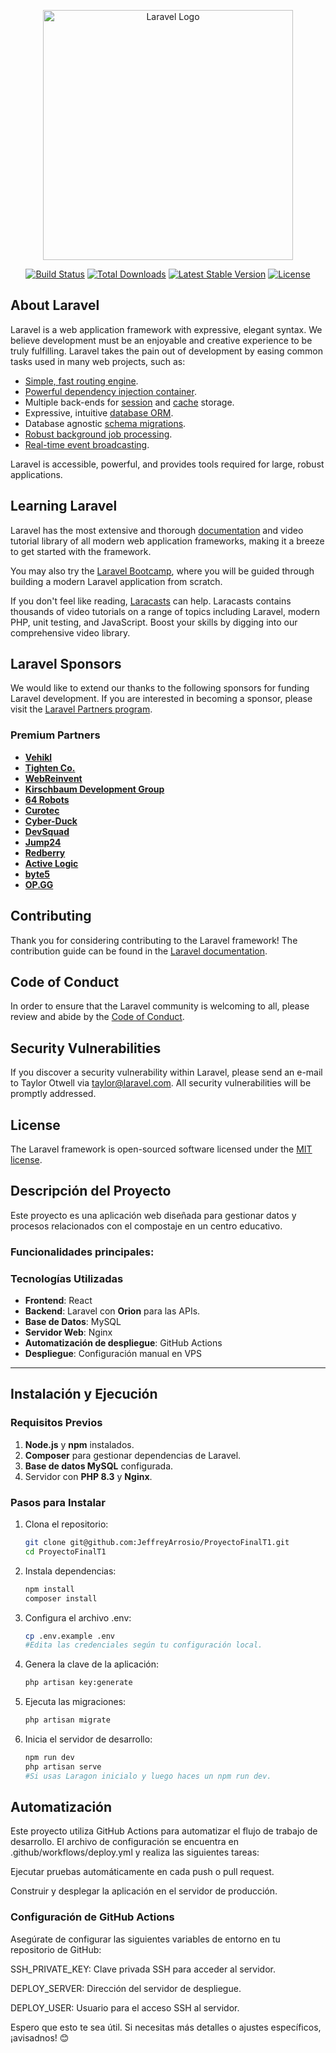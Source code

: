 <p align="center"><a href="https://laravel.com" target="_blank"><img src="https://raw.githubusercontent.com/laravel/art/master/logo-lockup/5%20SVG/2%20CMYK/1%20Full%20Color/laravel-logolockup-cmyk-red.svg" width="400" alt="Laravel Logo"></a></p>

<p align="center">
<a href="https://github.com/laravel/framework/actions"><img src="https://github.com/laravel/framework/workflows/tests/badge.svg" alt="Build Status"></a>
<a href="https://packagist.org/packages/laravel/framework"><img src="https://img.shields.io/packagist/dt/laravel/framework" alt="Total Downloads"></a>
<a href="https://packagist.org/packages/laravel/framework"><img src="https://img.shields.io/packagist/v/laravel/framework" alt="Latest Stable Version"></a>
<a href="https://packagist.org/packages/laravel/framework"><img src="https://img.shields.io/packagist/l/laravel/framework" alt="License"></a>
</p>

## About Laravel

Laravel is a web application framework with expressive, elegant syntax. We believe development must be an enjoyable and creative experience to be truly fulfilling. Laravel takes the pain out of development by easing common tasks used in many web projects, such as:

- [Simple, fast routing engine](https://laravel.com/docs/routing).
- [Powerful dependency injection container](https://laravel.com/docs/container).
- Multiple back-ends for [session](https://laravel.com/docs/session) and [cache](https://laravel.com/docs/cache) storage.
- Expressive, intuitive [database ORM](https://laravel.com/docs/eloquent).
- Database agnostic [schema migrations](https://laravel.com/docs/migrations).
- [Robust background job processing](https://laravel.com/docs/queues).
- [Real-time event broadcasting](https://laravel.com/docs/broadcasting).

Laravel is accessible, powerful, and provides tools required for large, robust applications.

## Learning Laravel

Laravel has the most extensive and thorough [documentation](https://laravel.com/docs) and video tutorial library of all modern web application frameworks, making it a breeze to get started with the framework.

You may also try the [Laravel Bootcamp](https://bootcamp.laravel.com), where you will be guided through building a modern Laravel application from scratch.

If you don't feel like reading, [Laracasts](https://laracasts.com) can help. Laracasts contains thousands of video tutorials on a range of topics including Laravel, modern PHP, unit testing, and JavaScript. Boost your skills by digging into our comprehensive video library.

## Laravel Sponsors

We would like to extend our thanks to the following sponsors for funding Laravel development. If you are interested in becoming a sponsor, please visit the [Laravel Partners program](https://partners.laravel.com).

### Premium Partners

- **[Vehikl](https://vehikl.com/)**
- **[Tighten Co.](https://tighten.co)**
- **[WebReinvent](https://webreinvent.com/)**
- **[Kirschbaum Development Group](https://kirschbaumdevelopment.com)**
- **[64 Robots](https://64robots.com)**
- **[Curotec](https://www.curotec.com/services/technologies/laravel/)**
- **[Cyber-Duck](https://cyber-duck.co.uk)**
- **[DevSquad](https://devsquad.com/hire-laravel-developers)**
- **[Jump24](https://jump24.co.uk)**
- **[Redberry](https://redberry.international/laravel/)**
- **[Active Logic](https://activelogic.com)**
- **[byte5](https://byte5.de)**
- **[OP.GG](https://op.gg)**

## Contributing

Thank you for considering contributing to the Laravel framework! The contribution guide can be found in the [Laravel documentation](https://laravel.com/docs/contributions).

## Code of Conduct

In order to ensure that the Laravel community is welcoming to all, please review and abide by the [Code of Conduct](https://laravel.com/docs/contributions#code-of-conduct).

## Security Vulnerabilities

If you discover a security vulnerability within Laravel, please send an e-mail to Taylor Otwell via [taylor@laravel.com](mailto:taylor@laravel.com). All security vulnerabilities will be promptly addressed.

## License

The Laravel framework is open-sourced software licensed under the [MIT license](https://opensource.org/licenses/MIT).

## Descripción del Proyecto

Este proyecto es una aplicación web diseñada para gestionar datos y procesos relacionados con el compostaje en un centro educativo.

### Funcionalidades principales:

### Tecnologías Utilizadas

- **Frontend**: React
- **Backend**: Laravel con **Orion** para las APIs.
- **Base de Datos**: MySQL
- **Servidor Web**: Nginx
- **Automatización de despliegue**: GitHub Actions
- **Despliegue**: Configuración manual en VPS

---

## Instalación y Ejecución

### Requisitos Previos

1. **Node.js** y **npm** instalados.
2. **Composer** para gestionar dependencias de Laravel.
3. **Base de datos MySQL** configurada.
4. Servidor con **PHP 8.3** y **Nginx**.

### Pasos para Instalar

1. Clona el repositorio:
   ```bash
   git clone git@github.com:JeffreyArrosio/ProyectoFinalT1.git
   cd ProyectoFinalT1
2. Instala dependencias:
   ```bash
   npm install
   composer install
3. Configura el archivo .env:
   ```bash
   cp .env.example .env
   #Edita las credenciales según tu configuración local.
4. Genera la clave de la aplicación:
   ```bash
   php artisan key:generate
5. Ejecuta las migraciones:
   ```bash
   php artisan migrate
6. Inicia el servidor de desarrollo:
   ```bash
   npm run dev
   php artisan serve
   #Si usas Laragon inicialo y luego haces un npm run dev.

## Automatización

Este proyecto utiliza GitHub Actions para automatizar el flujo de trabajo de desarrollo. El archivo de configuración se encuentra en .github/workflows/deploy.yml y realiza las siguientes tareas:

Ejecutar pruebas automáticamente en cada push o pull request.

Construir y desplegar la aplicación en el servidor de producción.

### Configuración de GitHub Actions
Asegúrate de configurar las siguientes variables de entorno en tu repositorio de GitHub:

SSH_PRIVATE_KEY: Clave privada SSH para acceder al servidor.

DEPLOY_SERVER: Dirección del servidor de despliegue.

DEPLOY_USER: Usuario para el acceso SSH al servidor.

Espero que esto te sea útil. Si necesitas más detalles o ajustes específicos, ¡avisadnos! 😊
